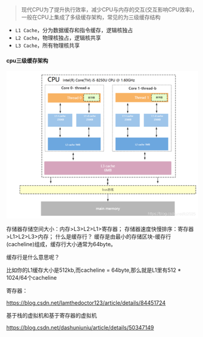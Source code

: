 > 现代CPU为了提升执行效率，减少CPU与内存的交互(交互影响CPU效率)，一般在CPU上集成了多级缓存架构，常见的为三级缓存结构

- `L1 Cache`，分为数据缓存和指令缓存，逻辑核独占
- `L2 Cache`，物理核独占，逻辑核共享
- `L3 Cache`，所有物理核共享

#### cpu三级缓存架构

![cpu三级缓存架构](./cpu_cache_level.png)



存储器存储空间大小：内存>L3>L2>L1>寄存器；
存储器速度快慢排序：寄存器>L1>L2>L3>内存；
什么是缓存行？
缓存是由最小的存储区块-缓存行(cacheline)组成，缓存行大小通常为64byte。

缓存行是什么意思呢？

比如你的L1缓存大小是512kb,而cacheline = 64byte,那么就是L1里有512 * 1024/64个cacheline



寄存器：

https://blog.csdn.net/Iamthedoctor123/article/details/84451724



基于栈的虚拟机和基于寄存器的虚拟机

https://blog.csdn.net/dashuniuniu/article/details/50347149